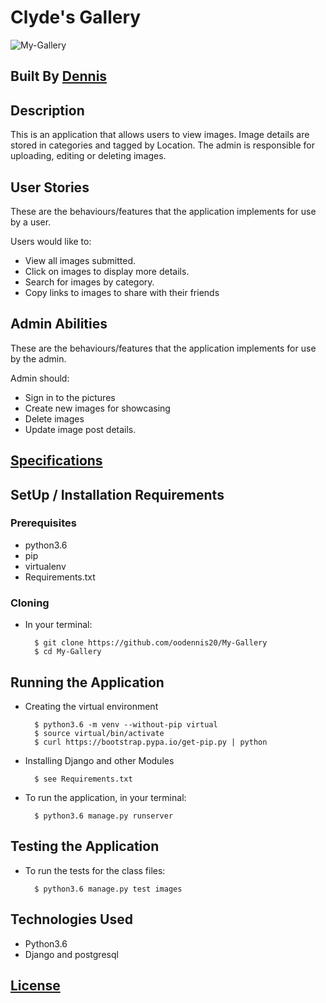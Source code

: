 # Clyde's Gallery

![My-Gallery](/static/img/md.png)

## Built By [Dennis](https://github.com/oodennis20/)

## Description
This is an application that allows users to view images. Image details are stored in categories and tagged by Location. The admin is responsible for uploading, editing or deleting images.

## User Stories
These are the behaviours/features that the application implements for use by a user.

Users would like to:
* View all images submitted.
* Click on images to display more details.
* Search for images by category.
* Copy links to images to share with their friends

## Admin Abilities
These are the behaviours/features that the application implements for use by the admin.

Admin should:
* Sign in to the pictures
* Create new images for showcasing
* Delete images
* Update image post details.


## [Specifications](Specs.md)

## SetUp / Installation Requirements

### Prerequisites
* python3.6
* pip
* virtualenv
* Requirements.txt

### Cloning
* In your terminal:

        $ git clone https://github.com/oodennis20/My-Gallery
        $ cd My-Gallery

## Running the Application
* Creating the virtual environment

        $ python3.6 -m venv --without-pip virtual
        $ source virtual/bin/activate
        $ curl https://bootstrap.pypa.io/get-pip.py | python

* Installing Django and other Modules

        $ see Requirements.txt

* To run the application, in your terminal:

        $ python3.6 manage.py runserver

## Testing the Application
* To run the tests for the class files:

        $ python3.6 manage.py test images

## Technologies Used
* Python3.6
* Django and postgresql

## [License](License.txt)
